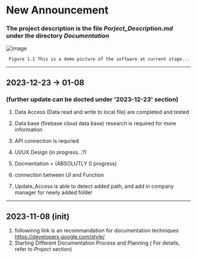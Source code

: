 # New Announcement
   ### The project description is the file *Porject_Description.md* under the directory *Documentation*

   
![image](https://github.com/weiz0123/Invoice-Project/assets/76544381/bff389cf-366d-430a-bcdc-0528faa53678)

     Figure 1.1 This is a demo picture of the software at current stage...
___________________________________________________________________________________________________________________________________________________________________________________
## 2023-12-23 -> 01-08
### (further update can be docted under '2023-12-23' section)
1. Data Access (Data read and write to local file) are completed and tested
2. Data base (firebase cloud data base) research is required for more information
3. API connection is requried
4. UI/UX Design (in progress...?)
5. Docmentation = (ABSOLUTLY 0 progress)

7. connection between UI and Function
8. Update_Access is able to detect added path, and add in company manager for newly added folder
___________________________________________________________________________________________________________________________________________________________________________________
## 2023-11-08 (init)
1. followinng link is an recommandation for documentation techniques
   https://developers.google.com/style/
2. Starting Different Documentation Process and Planning ( For details, refer to *Project* section)

